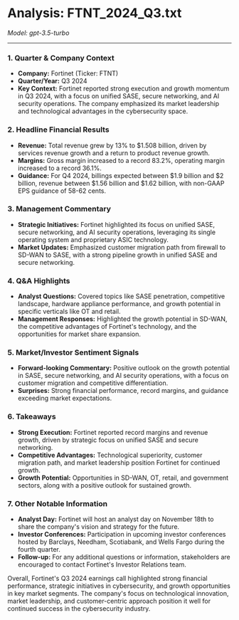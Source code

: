# Analysis: FTNT_2024_Q3.txt

*Model: gpt-3.5-turbo*

---

### 1. Quarter & Company Context
- **Company:** Fortinet (Ticker: FTNT)
- **Quarter/Year:** Q3 2024
- **Key Context:** Fortinet reported strong execution and growth momentum in Q3 2024, with a focus on unified SASE, secure networking, and AI security operations. The company emphasized its market leadership and technological advantages in the cybersecurity space.

### 2. Headline Financial Results
- **Revenue:** Total revenue grew by 13% to $1.508 billion, driven by services revenue growth and a return to product revenue growth.
- **Margins:** Gross margin increased to a record 83.2%, operating margin increased to a record 36.1%.
- **Guidance:** For Q4 2024, billings expected between $1.9 billion and $2 billion, revenue between $1.56 billion and $1.62 billion, with non-GAAP EPS guidance of 58-62 cents.

### 3. Management Commentary
- **Strategic Initiatives:** Fortinet highlighted its focus on unified SASE, secure networking, and AI security operations, leveraging its single operating system and proprietary ASIC technology.
- **Market Updates:** Emphasized customer migration path from firewall to SD-WAN to SASE, with a strong pipeline growth in unified SASE and secure networking.

### 4. Q&A Highlights
- **Analyst Questions:** Covered topics like SASE penetration, competitive landscape, hardware appliance performance, and growth potential in specific verticals like OT and retail.
- **Management Responses:** Highlighted the growth potential in SD-WAN, the competitive advantages of Fortinet's technology, and the opportunities for market share expansion.

### 5. Market/Investor Sentiment Signals
- **Forward-looking Commentary:** Positive outlook on the growth potential in SASE, secure networking, and AI security operations, with a focus on customer migration and competitive differentiation.
- **Surprises:** Strong financial performance, record margins, and guidance exceeding market expectations.

### 6. Takeaways
- **Strong Execution:** Fortinet reported record margins and revenue growth, driven by strategic focus on unified SASE and secure networking.
- **Competitive Advantages:** Technological superiority, customer migration path, and market leadership position Fortinet for continued growth.
- **Growth Potential:** Opportunities in SD-WAN, OT, retail, and government sectors, along with a positive outlook for sustained growth.

### 7. Other Notable Information
- **Analyst Day:** Fortinet will host an analyst day on November 18th to share the company's vision and strategy for the future.
- **Investor Conferences:** Participation in upcoming investor conferences hosted by Barclays, Needham, Scotiabank, and Wells Fargo during the fourth quarter.
- **Follow-up:** For any additional questions or information, stakeholders are encouraged to contact Fortinet's Investor Relations team.

Overall, Fortinet's Q3 2024 earnings call highlighted strong financial performance, strategic initiatives in cybersecurity, and growth opportunities in key market segments. The company's focus on technological innovation, market leadership, and customer-centric approach position it well for continued success in the cybersecurity industry.